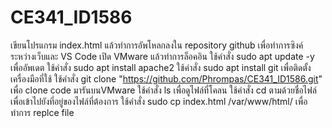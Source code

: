 # CE341_ID1586
เขียนโปรแกรม index.html แล้วทำการอัพโหลกลงใน repository github เพื่อทำการซิงค์ระหว่างเว็บและ VS Code เปิด VMware แล้วทำการล็อคอิน ใช้คำสั่ง sudo apt update -y เพื่ออัพเดต ใช้คำสั่ง sudo apt install apache2 ใช้คำสั่ง sudo apt install git เพื่อติดตั้งเครื่องมือที่ใช้ ใช้คำสั่ง git clone "https://github.com/Phrompas/CE341_ID1586.git" เพื่อ clone code มารันบนVMware ใช้คำสั่ง ls เพื่อดูไฟล์ที่โคลน ใช้คำสั่ง cd ตามด้วยชื่อไฟล์ เพื่อเข้าไปยังที่อยู่ของไฟล์ที่ต้องการ ใช้คำสั่ง sudo cp index.html /var/www/html/ เพื่อทำการ replce file

